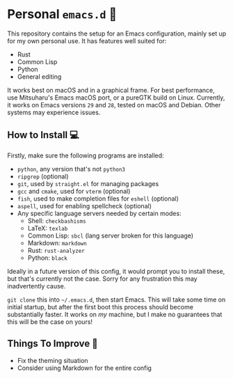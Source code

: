 # Personal `emacs.d` 🏡
This repository contains the setup for an Emacs configuration, mainly set up for my own personal use. It has features well suited for:
- Rust
- Common Lisp
- Python
- General editing

It works best on macOS and in a graphical frame. For best performance, use Mitsuharu's Emacs macOS port, or a pureGTK build on Linux. Currently, it works on Emacs versions `29` and `28`, tested on macOS and Debian. 
Other systems may experience issues.

## How to Install 💻
Firstly, make sure the following programs are installed:
- `python`, any version that's not `python3`
- `ripgrep` (optional)
- `git`, used by `straight.el` for managing packages
- `gcc` and `cmake`, used for `vterm` (optional)
- `fish`, used to make completion files for `eshell` (optional)
- `aspell`, used for enabling spellcheck (optional)
- Any specific language servers needed by certain modes:
  - Shell: `checkbashisms`
  - LaTeX: `texlab`
  - Common Lisp: `sbcl` (lang server broken for this language)
  - Markdown: `markdown`
  - Rust: `rust-analyzer`
  - Python: `black`
  
Ideally in a future version of this config, it would prompt you to install these, but that's currently not the case. Sorry for any frustration this may inadvertently cause.

`git clone` this into `~/.emacs.d`, then start Emacs. This will take some time on initial startup, but after the first boot this process should become substantially faster. It works on *my* machine, but I make no guarantees that this will be the case on yours!

## Things To Improve 🤔
- Fix the theming situation
- Consider using Markdown for the entire config
